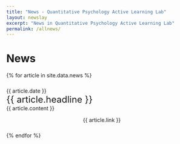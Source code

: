 ```yaml
---
title: "News - Quantitative Psychology Active Learning Lab"
layout: newslay
excerpt: "News in Quantitative Psychology Active Learning Lab"
permalink: /allnews/
---
```

# News

{% for article in site.data.news %}
<p style="padding: 0.7em 0 0 0">{{ article.date }} <br>
<font size="+2">{{ article.headline }}</font><br>
{{ article.content }}</p>
<p align="center" style="padding: 0 0 0.7em 0"> {{ article.link }} </p>
{% endfor %}
